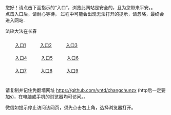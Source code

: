 您好！请点击下面指示的“入口”，浏览此网站是安全的，且为您带来平安。。 <br/>
点击入口后，请耐心等待， 过程中可能会出现无法打开的提示，请忽略，最终会进入网站. </br>

法轮大法在长春<br/>
<div style="padding:10px"><a style="margin:20px" target="_blank" href="https://d1wv5d9wmv7z6i.cloudfront.net/2Qpsp?uavxruk" id="ccLink1" rel="nofollow">入口1</a> <a target="_blank" style="margin:20px" href="https://d1vfwtcy09qu4k.cloudfront.net/2Qpsp?gpjki" id="ccLink2" rel="nofollow">入口2</a> <a style="margin:20px" target="_blank" href="https://d3qgst5l6jxknh.cloudfront.net/2Qpsp?wcdnve" id="ccLink3" rel="nofollow">入口3</a></div>

<div style="padding:10px" ><a style="margin:20px" target="_blank" href="https://d1wv5d9wmv7z6i.cloudfront.net/2Qpsp?uavxruk" id="ccLink4" rel="nofollow">入口4</a> <a style="margin:20px" href="https://d1vfwtcy09qu4k.cloudfront.net/2Qpsp?gpjki" target="_blank" id="ccLink5" rel="nofollow">入口5</a> <a style="margin:20px" href="https://d3qgst5l6jxknh.cloudfront.net/2Qpsp?wcdnve" target="_blank" id="ccLink6" rel="nofollow">入口6</a></div>

<div style="padding:10px"><a style="margin:20px" target="_blank" href="https://d1wv5d9wmv7z6i.cloudfront.net/2Qpsp?uavxruk" id="ccLink7" rel="nofollow">入口7</a> <a style="margin:20px" href="https://d1vfwtcy09qu4k.cloudfront.net/2Qpsp?gpjki" target="_blank" id="ccLink8" rel="nofollow">入口8</a> <a style="margin:20px" target="_blank" href="https://d3qgst5l6jxknh.cloudfront.net/2Qpsp?wcdnve" id="ccLink9" rel="nofollow">入口9</a></div>

<br/>



请复制并记住免翻墙网址 https://github.com/yntd/changchunzx (http后一定要加s)，在电脑或手机的浏览器均可访问。。<br/>

微信如提示停止访问该网页，须先点击右上角，选择浏览器打开。
